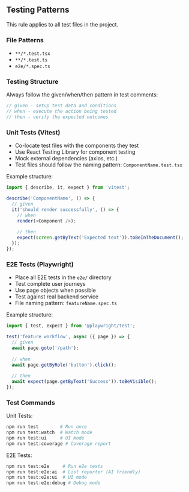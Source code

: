 ## Testing Patterns

This rule applies to all test files in the project.

### File Patterns
- `**/*.test.tsx`
- `**/*.test.ts`
- `e2e/*.spec.ts`

### Testing Structure
Always follow the given/when/then pattern in test comments:

```typescript
// given - setup test data and conditions
// when - execute the action being tested
// then - verify the expected outcomes
```

### Unit Tests (Vitest)
- Co-locate test files with the components they test
- Use React Testing Library for component testing
- Mock external dependencies (axios, etc.)
- Test files should follow the naming pattern: `ComponentName.test.tsx`

Example structure:
```typescript
import { describe, it, expect } from 'vitest';

describe('ComponentName', () => {
  // given
  it('should render successfully', () => {
    // when
    render(<Component />);
    
    // then
    expect(screen.getByText('Expected text')).toBeInTheDocument();
  });
});
```

### E2E Tests (Playwright)
- Place all E2E tests in the `e2e/` directory
- Test complete user journeys
- Use page objects when possible
- Test against real backend service
- File naming pattern: `featureName.spec.ts`

Example structure:
```typescript
import { test, expect } from '@playwright/test';

test('feature workflow', async ({ page }) => {
  // given
  await page.goto('/path');
  
  // when
  await page.getByRole('button').click();
  
  // then
  await expect(page.getByText('Success')).toBeVisible();
});
```

### Test Commands
Unit Tests:
```bash
npm run test        # Run once
npm run test:watch  # Watch mode
npm run test:ui     # UI mode
npm run test:coverage # Coverage report
```

E2E Tests:
```bash
npm run test:e2e     # Run e2e tests
npm run test:e2e:ai  # List reporter (AI friendly)
npm run test:e2e:ui  # UI mode
npm run test:e2e:debug # Debug mode
``` 